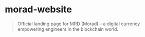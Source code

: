 # morad-website
> Official landing page for MRD (Morad) – a digital currency empowering engineers in the blockchain world.
